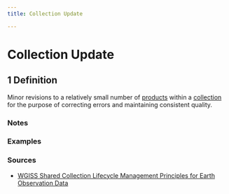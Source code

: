 ```yaml
---
title: Collection Update

---
```


# Collection Update

## 1 Definition

Minor revisions to a relatively small number of [products](../product) within a [collection](../collection) for the purpose of correcting errors and maintaining consistent quality.

### Notes

### Examples 

### Sources 
- [WGISS Shared Collection Lifecycle Management Principles for Earth Observation Data](https://ceos.org/document_management/Working_Groups/WGISS/Documents/Shared%20Collection%20Lifecycle%20Management%20Principles%20for%20Earth%20Observation%20Data_March2025.pdf)
